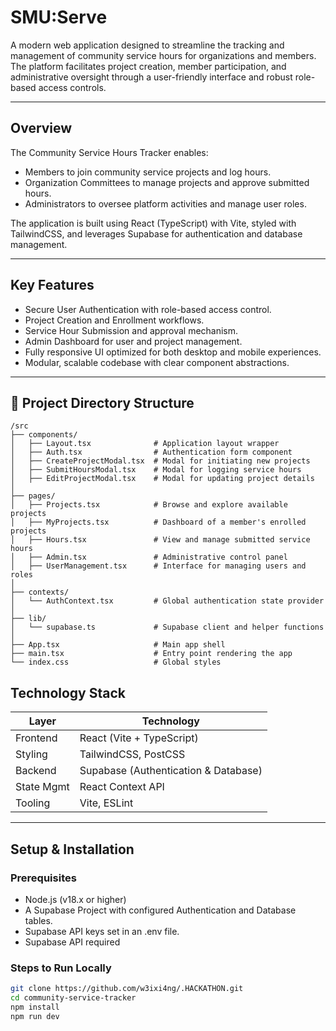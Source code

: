 # SMU:Serve 

A modern web application designed to streamline the tracking and management of community service hours for organizations and members. The platform facilitates project creation, member participation, and administrative oversight through a user-friendly interface and robust role-based access controls.

---

## Overview

The Community Service Hours Tracker enables:
- Members to join community service projects and log hours.
- Organization Committees to manage projects and approve submitted hours.
- Administrators to oversee platform activities and manage user roles.

The application is built using React (TypeScript) with Vite, styled with TailwindCSS, and leverages Supabase for authentication and database management.

---

## Key Features

- Secure User Authentication with role-based access control.
- Project Creation and Enrollment workflows.
- Service Hour Submission and approval mechanism.
- Admin Dashboard for user and project management.
- Fully responsive UI optimized for both desktop and mobile experiences.
- Modular, scalable codebase with clear component abstractions.

---

## 📁 Project Directory Structure

```
/src
├── components/
│   ├── Layout.tsx              # Application layout wrapper
│   ├── Auth.tsx                # Authentication form component
│   ├── CreateProjectModal.tsx  # Modal for initiating new projects
│   ├── SubmitHoursModal.tsx    # Modal for logging service hours
│   ├── EditProjectModal.tsx    # Modal for updating project details
│
├── pages/
│   ├── Projects.tsx            # Browse and explore available projects
│   ├── MyProjects.tsx          # Dashboard of a member's enrolled projects
│   ├── Hours.tsx               # View and manage submitted service hours
│   ├── Admin.tsx               # Administrative control panel
│   ├── UserManagement.tsx      # Interface for managing users and roles
│
├── contexts/
│   └── AuthContext.tsx         # Global authentication state provider
│
├── lib/
│   └── supabase.ts             # Supabase client and helper functions
│
├── App.tsx                     # Main app shell
├── main.tsx                    # Entry point rendering the app
└── index.css                   # Global styles
```
## Technology Stack

| Layer         | Technology                          |
|---------------|-------------------------------------|
| Frontend      | React (Vite + TypeScript)           |
| Styling       | TailwindCSS, PostCSS                |
| Backend       | Supabase (Authentication & Database)|
| State Mgmt    | React Context API                   |
| Tooling       | Vite, ESLint                        |

---

## Setup & Installation

### Prerequisites
- Node.js (v18.x or higher)
- A Supabase Project with configured Authentication and Database tables.
- Supabase API keys set in an .env file.
- Supabase API required

### Steps to Run Locally
```bash
git clone https://github.com/w3ixi4ng/.HACKATHON.git
cd community-service-tracker
npm install
npm run dev

